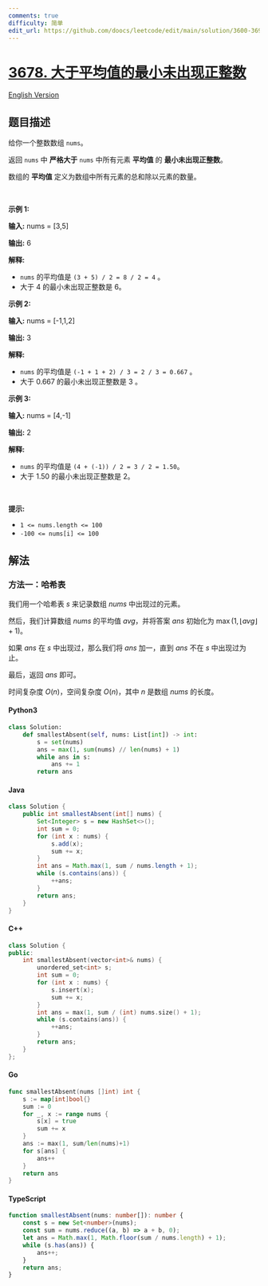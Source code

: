 ```yaml
---
comments: true
difficulty: 简单
edit_url: https://github.com/doocs/leetcode/edit/main/solution/3600-3699/3678.Smallest%20Absent%20Positive%20Greater%20Than%20Average/README.md
---
```


<!-- problem:start -->

# [3678. 大于平均值的最小未出现正整数](https://leetcode.cn/problems/smallest-absent-positive-greater-than-average)

[English Version](/solution/3600-3699/3678.Smallest%20Absent%20Positive%20Greater%20Than%20Average/README_EN.md)

## 题目描述

<!-- description:start -->

<p>给你一个整数数组 <code>nums</code>。</p>

<p>返回 <code>nums</code> 中 <strong>严格大于</strong> <code>nums</code> 中所有元素 <strong>平均值</strong> 的 <strong>最小未出现正整数</strong>。</p>
数组的 <strong>平均值</strong> 定义为数组中所有元素的总和除以元素的数量。

<p>&nbsp;</p>

<p><strong class="example">示例 1:</strong></p>

<div class="example-block">
<p><strong>输入:</strong> <span class="example-io">nums = [3,5]</span></p>

<p><strong>输出:</strong> <span class="example-io">6</span></p>

<p><strong>解释:</strong></p>

<ul>
	<li><code>nums</code> 的平均值是 <code>(3 + 5) / 2 = 8 / 2 = 4</code> 。</li>
	<li>大于 4 的最小未出现正整数是 6。</li>
</ul>
</div>

<p><strong class="example">示例 2:</strong></p>

<div class="example-block">
<p><strong>输入:</strong> <span class="example-io">nums = [-1,1,2]</span></p>

<p><strong>输出:</strong> <span class="example-io">3</span></p>

<p><strong>解释:</strong></p>

<ul>
	<li><code>nums</code> 的平均值是 <code>(-1 + 1 + 2) / 3 = 2 / 3 = 0.667</code> 。</li>
	<li>大于 0.667 的最小未出现正整数是 3 。</li>
</ul>
</div>

<p><strong class="example">示例 3:</strong></p>

<div class="example-block">
<p><strong>输入:</strong> <span class="example-io">nums = [4,-1]</span></p>

<p><strong>输出:</strong> <span class="example-io">2</span></p>

<p><strong>解释:</strong></p>

<ul>
	<li><code>nums</code> 的平均值是 <code>(4 + (-1)) / 2 = 3 / 2 = 1.50</code>。</li>
	<li>大于 1.50 的最小未出现正整数是 2。</li>
</ul>
</div>

<p>&nbsp;</p>

<p><strong>提示:</strong></p>

<ul>
	<li><code>1 &lt;= nums.length &lt;= 100</code></li>
	<li><code>-100 &lt;= nums[i] &lt;= 100</code></li>
</ul>

<!-- description:end -->

## 解法

<!-- solution:start -->

### 方法一：哈希表

我们用一个哈希表 $\textit{s}$ 来记录数组 $\textit{nums}$ 中出现过的元素。

然后，我们计算数组 $\textit{nums}$ 的平均值 $\textit{avg}$，并将答案 $\textit{ans}$ 初始化为 $\max(1, \lfloor \textit{avg} \rfloor + 1)$。

如果 $\textit{ans}$ 在 $\textit{s}$ 中出现过，那么我们将 $\textit{ans}$ 加一，直到 $\textit{ans}$ 不在 $\textit{s}$ 中出现过为止。

最后，返回 $\textit{ans}$ 即可。

时间复杂度 $O(n)$，空间复杂度 $O(n)$，其中 $n$ 是数组 $\textit{nums}$ 的长度。

<!-- tabs:start -->

#### Python3

```python
class Solution:
    def smallestAbsent(self, nums: List[int]) -> int:
        s = set(nums)
        ans = max(1, sum(nums) // len(nums) + 1)
        while ans in s:
            ans += 1
        return ans
```

#### Java

```java
class Solution {
    public int smallestAbsent(int[] nums) {
        Set<Integer> s = new HashSet<>();
        int sum = 0;
        for (int x : nums) {
            s.add(x);
            sum += x;
        }
        int ans = Math.max(1, sum / nums.length + 1);
        while (s.contains(ans)) {
            ++ans;
        }
        return ans;
    }
}
```

#### C++

```cpp
class Solution {
public:
    int smallestAbsent(vector<int>& nums) {
        unordered_set<int> s;
        int sum = 0;
        for (int x : nums) {
            s.insert(x);
            sum += x;
        }
        int ans = max(1, sum / (int) nums.size() + 1);
        while (s.contains(ans)) {
            ++ans;
        }
        return ans;
    }
};
```

#### Go

```go
func smallestAbsent(nums []int) int {
	s := map[int]bool{}
	sum := 0
	for _, x := range nums {
		s[x] = true
		sum += x
	}
	ans := max(1, sum/len(nums)+1)
	for s[ans] {
		ans++
	}
	return ans
}
```

#### TypeScript

```ts
function smallestAbsent(nums: number[]): number {
    const s = new Set<number>(nums);
    const sum = nums.reduce((a, b) => a + b, 0);
    let ans = Math.max(1, Math.floor(sum / nums.length) + 1);
    while (s.has(ans)) {
        ans++;
    }
    return ans;
}
```

<!-- tabs:end -->

<!-- solution:end -->

<!-- problem:end -->
